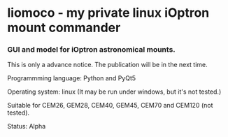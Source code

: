 # liomoco - my private linux iOptron mount commander
### GUI and model for iOptron astronomical mounts.

This is only a	advance notice. The publication will be in the next time.

Programmming language: Python and PyQt5

Operating system: linux (It may be run under windows, but it's not tested.)

Suitable for CEM26, GEM28, CEM40, GEM45, CEM70 and CEM120 (not tested).

Status: Alpha
